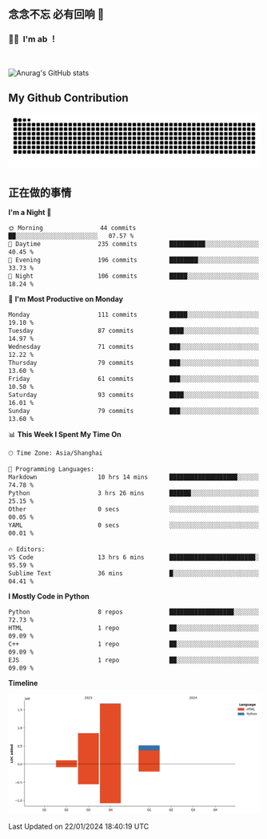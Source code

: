 ## 念念不忘 必有回响  👋
### 👨‍🔧&nbsp;&nbsp;I'm ab ！

<br>

![Anurag's GitHub stats](https://github-readme-stats.vercel.app/api?username=abinzzz&count_private=true&show_icons=true&theme=tokyonight)


## My Github Contribution
![](https://github.com/abinzzz/abinzzz/blob/output/github-contribution-grid-snake.svg)

## 正在做的事情

<!--START_SECTION:waka-->
**I'm a Night 🦉** 

```text
🌞 Morning                44 commits          ██░░░░░░░░░░░░░░░░░░░░░░░   07.57 % 
🌆 Daytime                235 commits         ██████████░░░░░░░░░░░░░░░   40.45 % 
🌃 Evening                196 commits         ████████░░░░░░░░░░░░░░░░░   33.73 % 
🌙 Night                  106 commits         █████░░░░░░░░░░░░░░░░░░░░   18.24 % 
```
📅 **I'm Most Productive on Monday** 

```text
Monday                   111 commits         █████░░░░░░░░░░░░░░░░░░░░   19.10 % 
Tuesday                  87 commits          ████░░░░░░░░░░░░░░░░░░░░░   14.97 % 
Wednesday                71 commits          ███░░░░░░░░░░░░░░░░░░░░░░   12.22 % 
Thursday                 79 commits          ███░░░░░░░░░░░░░░░░░░░░░░   13.60 % 
Friday                   61 commits          ███░░░░░░░░░░░░░░░░░░░░░░   10.50 % 
Saturday                 93 commits          ████░░░░░░░░░░░░░░░░░░░░░   16.01 % 
Sunday                   79 commits          ███░░░░░░░░░░░░░░░░░░░░░░   13.60 % 
```


📊 **This Week I Spent My Time On** 

```text
🕑︎ Time Zone: Asia/Shanghai

💬 Programming Languages: 
Markdown                 10 hrs 14 mins      ███████████████████░░░░░░   74.78 % 
Python                   3 hrs 26 mins       ██████░░░░░░░░░░░░░░░░░░░   25.15 % 
Other                    0 secs              ░░░░░░░░░░░░░░░░░░░░░░░░░   00.05 % 
YAML                     0 secs              ░░░░░░░░░░░░░░░░░░░░░░░░░   00.01 % 

🔥 Editors: 
VS Code                  13 hrs 6 mins       ████████████████████████░   95.59 % 
Sublime Text             36 mins             █░░░░░░░░░░░░░░░░░░░░░░░░   04.41 % 
```

**I Mostly Code in Python** 

```text
Python                   8 repos             ██████████████████░░░░░░░   72.73 % 
HTML                     1 repo              ██░░░░░░░░░░░░░░░░░░░░░░░   09.09 % 
C++                      1 repo              ██░░░░░░░░░░░░░░░░░░░░░░░   09.09 % 
EJS                      1 repo              ██░░░░░░░░░░░░░░░░░░░░░░░   09.09 % 
```



**Timeline**

![Lines of Code chart](https://raw.githubusercontent.com/abinzzz/abinzzz/main/assets/bar_graph.png)


 Last Updated on 22/01/2024 18:40:19 UTC
<!--END_SECTION:waka-->


